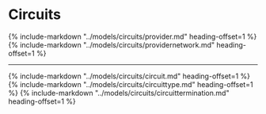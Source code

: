 # Circuits

{%
    include-markdown "../models/circuits/provider.md"
    heading-offset=1
%}
{%
    include-markdown "../models/circuits/providernetwork.md"
    heading-offset=1
%}

---

{%
    include-markdown "../models/circuits/circuit.md"
    heading-offset=1
%}
{%
    include-markdown "../models/circuits/circuittype.md"
    heading-offset=1
%}
{%
    include-markdown "../models/circuits/circuittermination.md"
    heading-offset=1
%}

